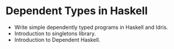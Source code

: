 # Dependent Types in Haskell

- Write simple dependently typed programs in Haskell and Idris.
- Introduction to singletons library.
- Introduction to Dependent Haskell.
